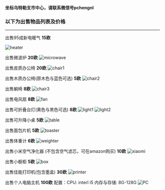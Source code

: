 **坐标乌特勒支市中心，请联系微信号pchengnl**

### 以下为出售物品列表及价格
---

出售95成新电暖气 **15欧**

![heater](pic/heater.jpg)


出售微波炉  **20欧**
![microwave](pic/microwave.jpg)

出售皮质办公椅  **20欧**
![chair1](pic/chair1.jpg)

出售木质办公椅(原木色与蓝色可选)  **5欧**
![chair2](pic/chair2.jpg)

出售躺椅  **8欧**
![chair3](pic/chair3.jpg)

出售电风扇  **8欧**
![fan](pic/fan.jpg)

出售可折叠台灯(黄色与黑色可选)  **8欧**
![light1](pic/light1.jpg)
![light2](pic/light2.jpg)

出售可升降小桌 **5欧**
![table](pic/table.jpg)

出售面包片机  **5欧**
![toaster](pic/toaster.jpg)

出售体重计  **6欧**
![weighter](pic/weighter.jpg)

出售小米空气净化器 (不包含空气滤芯，可在amazon购买) **10欧**
![xiaomi](pic/xiaomi.jpg)

出售小橱柜  **5欧**
![box](pic/box.jpg)

出售佳能打印机(包含墨盒)  **30欧**
![printer](pic/printer.jpg)

出售个人电脑主机  **100欧**
配置：CPU: interl i5       内存与存储: 8G-128G
![PC](pic/PC.jpg)

